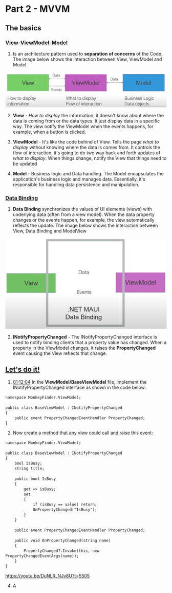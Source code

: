 # Part 2 - MVVM

## The basics

### [View-ViewModel-Model](https://youtu.be/DuNLR_NJv8U?t=3454)

1. Is an architecture pattern used to **separation of concerns** of the Code. The image below shows the interaction between View, ViewModel and Model.

<p align="center">
    <img src="part-2-mvvm-imgs/view-viewModel-model.png" />
</p>  

2. **View** -  *How to display* the information, it doesn't know about where the data is coming from or the data types. It just display data in a specific way. The view notify the ViewModel when the events happens, for example, when a button is clicked.

3. **ViewModel** - It's like the code behind of View. Tells the page *what to display* without knowing where the data is comes from. It controls the flow of interaction, it's going to do two way back and forth updates of *what to display*. When things change, notify the View that things need to be updated

4. **Model** - Business logic and Data handling. The Model encapsulates the application's business logic and manages data. Essentially, it's responsible for handling data persistence and manipulation.

### [Data Binding](https://youtu.be/DuNLR_NJv8U?t=3632)

1. **Data Binding** synchronizes the values of UI elements (views) with underlying data (often from a view model). When the data property changes or the events happen, for example, the view automatically reflects the update. The image below shows the interaction between View, Data Binding and ModelView

<p align="center">
    <img src="part-2-mvvm-imgs/data-binding.png" />
</p>  

2. **INotifyPropertyChanged** - The INotifyPropertyChanged interface is used to notify binding clients that a property value has changed. When a property in the ViewModel changes, it raises the **PropertyChanged** event causing the View reflects that change.

## [Let's do it!](https://youtu.be/DuNLR_NJv8U?t=4139)

1. [01:12:04](https://youtu.be/DuNLR_NJv8U?t=4324) In the **ViewModel/BaseViewModel** file, implement the INotifyPropertyChanged interface as shown in the code below:

```
namespace MonkeyFinder.ViewModel;

public class BaseViewModel : INotifyPropertyChanged
{
    public event PropertyChangedEventHandler PropertyChanged;
}
```

2. Now create a method that any view could call and raise this event:

```
namespace MonkeyFinder.ViewModel;

public class BaseViewModel : INotifyPropertyChanged
{
    bool isBusy;
    string title;

    public bool IsBusy
    {
        get => isBusy;
        set
        {
            if (isBusy == value) return;
            OnPropertyChanged("IsBusy");
        }
    }

    public event PropertyChangedEventHandler PropertyChanged;

    public void OnPropertyChanged(string name)
    {
        PropertyChanged?.Invoke(this, new PropertyChangedEventArgs(name));
    }
}

```

https://youtu.be/DuNLR_NJv8U?t=5505


4. A
